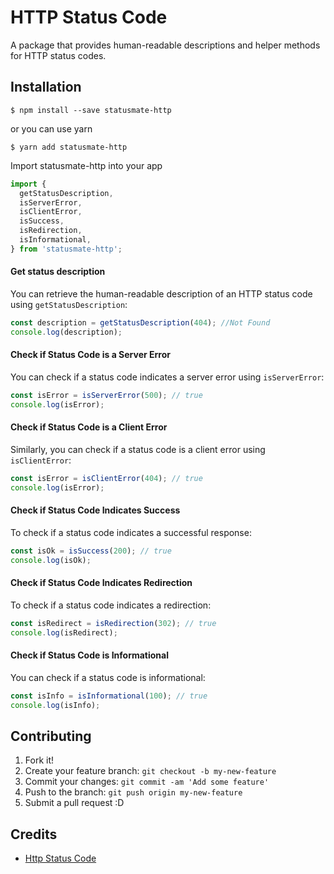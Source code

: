 # HTTP Status Code

A package that provides human-readable descriptions and helper methods for HTTP status codes.

## Installation

    $ npm install --save statusmate-http

or you can use yarn

    $ yarn add statusmate-http

Import statusmate-http into your app

```js
import {
  getStatusDescription,
  isServerError,
  isClientError,
  isSuccess,
  isRedirection,
  isInformational,
} from 'statusmate-http';
```

#### Get status description

You can retrieve the human-readable description of an HTTP status code using `getStatusDescription`:

```js
const description = getStatusDescription(404); //Not Found
console.log(description);
```

#### Check if Status Code is a Server Error

You can check if a status code indicates a server error using `isServerError`:

```js
const isError = isServerError(500); // true
console.log(isError);
```

#### Check if Status Code is a Client Error

Similarly, you can check if a status code is a client error using `isClientError`:

```js
const isError = isClientError(404); // true
console.log(isError);
```

#### Check if Status Code Indicates Success

To check if a status code indicates a successful response:

```js
const isOk = isSuccess(200); // true
console.log(isOk);
```

#### Check if Status Code Indicates Redirection

To check if a status code indicates a redirection:

```js
const isRedirect = isRedirection(302); // true
console.log(isRedirect);
```

#### Check if Status Code is Informational

You can check if a status code is informational:

```js
const isInfo = isInformational(100); // true
console.log(isInfo);
```

## Contributing

1. Fork it!
2. Create your feature branch: `git checkout -b my-new-feature`
3. Commit your changes: `git commit -am 'Add some feature'`
4. Push to the branch: `git push origin my-new-feature`
5. Submit a pull request :D

## Credits

- [Http Status Code](https://gist.github.com/UmairJibran/e4289a4e830b59b92bc4f3de82f3eab5)
